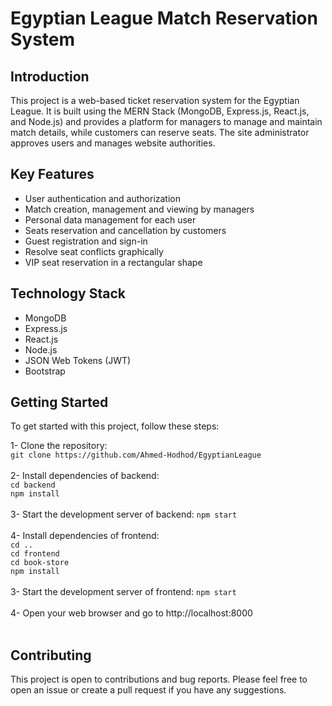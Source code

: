 # Egyptian League Match Reservation System

## Introduction
This project is a web-based ticket reservation system for the Egyptian League. It is built using the MERN Stack (MongoDB, Express.js, React.js, and Node.js) and provides a platform for managers to manage and maintain match details, while customers can reserve seats. The site administrator approves users and manages website authorities.

## Key Features
- User authentication and authorization
- Match creation, management and viewing by managers
- Personal data management for each user
- Seats reservation and cancellation by customers
- Guest registration and sign-in
- Resolve seat conflicts graphically
- VIP seat reservation in a rectangular shape

## Technology Stack
- MongoDB
- Express.js
- React.js
- Node.js
- JSON Web Tokens (JWT)
- Bootstrap

## Getting Started
To get started with this project, follow these steps:

1- Clone the repository:
<br />
```git clone https://github.com/Ahmed-Hodhod/EgyptianLeague```
<br />
<br />
2- Install dependencies of backend:
<br />
```cd backend```
<br />
```npm install```
<br />
<br />
3- Start the development server of backend:
```npm start```
<br />
<br />
4- Install dependencies of frontend:
<br />
```cd ..```
<br />
```cd frontend```
<br />
```cd book-store```
<br />
```npm install```
<br />
<br />
3- Start the development server of frontend:
```npm start```
<br />
<br />
4- Open your web browser and go to http://localhost:8000
<br />
<br />
## Contributing
This project is open to contributions and bug reports. Please feel free to open an issue or create a pull request if you have any suggestions.

